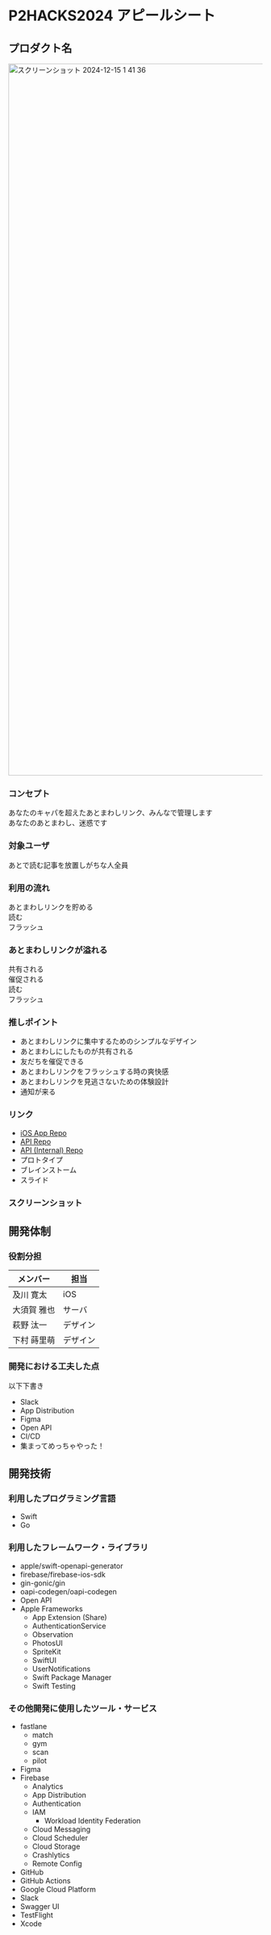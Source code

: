# P2HACKS2024 アピールシート 

## プロダクト名  
<img width="1411" alt="スクリーンショット 2024-12-15 1 41 36" src="https://github.com/user-attachments/assets/3c1cf344-c022-46b0-9ac8-3c34869f7887" />


### コンセプト  
あなたのキャパを超えたあとまわしリンク、みんなで管理します  
あなたのあとまわし、迷惑です
  
### 対象ユーザ  
あとで読む記事を放置しがちな人全員
    
### 利用の流れ  
あとまわしリンクを貯める  
読む  
フラッシュ  
    

### あとまわしリンクが溢れる  
共有される  
催促される  
読む  
フラッシュ  


### 推しポイント  
- あとまわしリンクに集中するためのシンプルなデザイン
- あとまわしにしたものが共有される
- 友だちを催促できる
- あとまわしリンクをフラッシュする時の爽快感
- あとまわしリンクを見逃さないための体験設計
- 通知が来る


### リンク
- [iOS App Repo](https://github.com/dolater/dolater-ios)
- [API Repo](https://github.com/dolater/dolater-api)
- [API (Internal) Repo](https://github.com/dolater/dolater-internal-api)
- プロトタイプ
- ブレインストーム
- スライド


### スクリーンショット  


## 開発体制

### 役割分担

| メンバー | 担当 |
| --- | --- |
| 及川 寛太 | iOS |
| 大須賀 雅也 | サーバ |
| 萩野 汰一 | デザイン |
| 下村 蒔里萌 | デザイン |

### 開発における工夫した点
以下下書き
- Slack
- App Distribution
- Figma
- Open API
- CI/CD
- 集まってめっちゃやった！

## 開発技術

### 利用したプログラミング言語

- Swift
- Go

### 利用したフレームワーク・ライブラリ

- apple/swift-openapi-generator
- firebase/firebase-ios-sdk
- gin-gonic/gin
- oapi-codegen/oapi-codegen
- Open API
- Apple Frameworks
    - App Extension (Share)
    - AuthenticationService
    - Observation
    - PhotosUI
    - SpriteKit
    - SwiftUI
    - UserNotifications
    - Swift Package Manager
    - Swift Testing

### その他開発に使用したツール・サービス

- fastlane
    - match
    - gym
    - scan
    - pilot
- Figma
- Firebase
    - Analytics
    - App Distribution
    - Authentication
    - IAM
        - Workload Identity Federation
    - Cloud Messaging
    - Cloud Scheduler
    - Cloud Storage
    - Crashlytics
    - Remote Config
- GitHub
- GitHub Actions
- Google Cloud Platform
- Slack
- Swagger UI
- TestFlight
- Xcode
